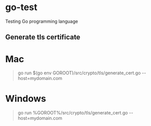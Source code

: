# go-test
Testing Go programming language

## Generate tls certificate
# Mac
>go run $(go env GOROOT)/src/crypto/tls/generate_cert.go --host=mydomain.com
# Windows
>go run %GOROOT%/src/crypto/tls/generate_cert.go --host=mydomain.com
